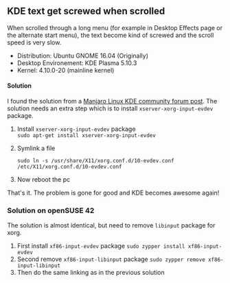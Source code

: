 ## KDE text get screwed when scrolled

When scrolled through a long menu \(for example in Desktop Effects page or the alternate start menu\), the text become kind of screwed and the scroll speed is very slow.

* Distribution: Ubuntu GNOME 16.04 \(Originally\)
* Desktop Environement: KDE Plasma 5.10.3
* Kernel: 4.10.0-20 \(mainline kernel\)

#### Solution

I found the solution from a [Manjaro Linux KDE community forum post](https://forum.manjaro.org/t/kde-menu-text-screwed-up-when-scrolling/21918/17). The solution needs an extra step which is to install `xserver-xorg-input-evdev` package.

1. Install `xserver-xorg-input-evdev` package  
   `sudo apt-get install xserver-xorg-input-evdev`

2. Symlink a file

   `sudo ln -s /usr/share/X11/xorg.conf.d/10-evdev.conf /etc/X11/xorg.conf.d/10-evdev.conf`

3. Now reboot the pc

That's it. The problem is gone for good and KDE becomes awesome again!

### Solution on openSUSE 42

The solution is almost identical, but need to remove `libinput` package for xorg.

1. First install `xf86-input-evdev` package
   `sudo zypper install xf86-input-evdev`
2. Second remove `xf86-input-libinput` package
   `sudo zypper remove xf86-input-libinput`
3. Then do the same linking as in the previous solution







